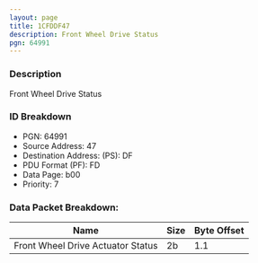 ```yaml
---
layout: page
title: 1CFDDF47
description: Front Wheel Drive Status
pgn: 64991
---
```


### Description

Front Wheel Drive Status

### ID Breakdown
* PGN: 64991
* Source Address: 47
* Destination Address: (PS): DF
* PDU Format (PF): FD
* Data Page: b00
* Priority: 7
### Data Packet Breakdown:

| Name | Size | Byte Offset |
| ---- | ---- | ----------- |
| Front Wheel Drive Actuator Status | 2b | 1.1 |
